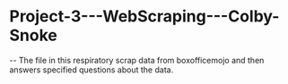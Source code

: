 # Project-3---WebScraping---Colby-Snoke
-- The file in this respiratory scrap data from boxofficemojo and then answers specified questions about the data. 
